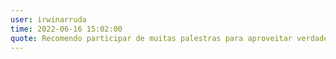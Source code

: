 ```yaml
---
user: irwinarruda
time: 2022-06-16 15:02:00
quote: Recomendo participar de muitas palestras para aproveitar verdadeiramente o evento.
---
```

